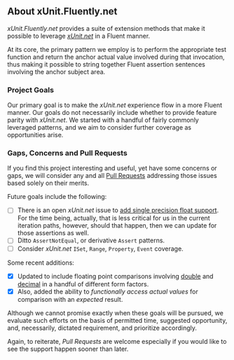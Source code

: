 ## About xUnit.Fluently.net

*xUnit.Fluently.net* provides a suite of extension methods that make it possible to leverage [*xUnit.net*](https://github.com/xunit/xunit) in a Fluent manner.

At its core, the primary pattern we employ is to perform the appropriate test function and return the anchor actual value involved during that invocation, thus making it possible to string together Fluent assertion sentences involving the anchor subject area.

### Project Goals

Our primary goal is to make the *xUnit.net* experience flow in a more Fluent manner. Our goals do not necessarily include whether to provide feature parity with *xUnit.net*. We started with a handful of fairly commonly leveraged patterns, and we aim to consider further coverage as opportunities arise.

### Gaps, Concerns and Pull Requests

If you find this project interesting and useful, yet have some concerns or gaps, we will consider any and all [Pull Requests](https://github.com/mwpowellhtx/xunit.fluently/pulls) addressing those issues based solely on their merits.

Future goals include the following:

- [ ] There is an open *xUnit.net* issue to [add single precision float support](https://github.com/xunit/xunit/issues/1984). For the time being, actually, that is less critical for us in the current iteration paths, however, should that happen, then we can update for those assertions as well.
- [ ] Ditto ``AssertNotEqual``, or derivative ``Assert`` patterns.
- [ ] Consider *xUnit.net* ``ISet``, ``Range``, ``Property``, ``Event`` coverage.

Some recent additions:

- [x] Updated to include floating point comparisons involving [double](https://docs.microsoft.com/en-us/dotnet/csharp/language-reference/keywords/double) and [decimal](https://docs.microsoft.com/en-us/dotnet/csharp/language-reference/keywords/decimal) in a handful of different form factors.
- [x] Also, added the ability to *functionally access actual values* for comparison with an *expected* result.

Although we cannot promise exactly when these goals will be pursued, we evaluate such efforts on the basis of permitted time, suggested opportunity, and, necessarily, dictated requirement, and prioritize accordingly.

Again, to reiterate, *Pull Requests* are welcome especially if you would like to see the support happen sooner than later.

